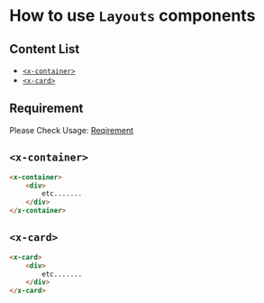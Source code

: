 # **How to use `Layouts` components**
## Content List 

-   [`<x-container>`](#x-container)
-   [`<x-card>`](#x-card)

##  **Requirement**

Please Check Usage: [Reqirement](../../readme.md#2-usage) 

## `<x-container>`
```html
<x-container> 
    <div>
        etc.......
    </div>
</x-container>
```

## `<x-card>`
```html
<x-card> 
    <div>
        etc.......
    </div>
</x-card>
```